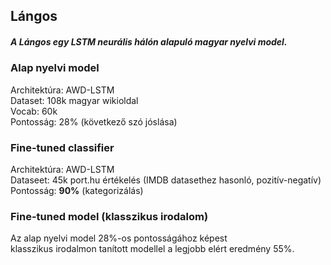 ## Lángos

##### A Lángos egy LSTM neurális hálón alapuló magyar nyelvi model.

### Alap nyelvi model

Architektúra: AWD-LSTM  
Dataset: 108k magyar wikioldal  
Vocab: 60k  
Pontosság: 28% (következő szó jóslása)  

### Fine-tuned classifier

Architektúra: AWD-LSTM  
Dataseet: 45k port.hu értékelés (IMDB datasethez hasonló, pozitív-negatív)  
Pontosság: **90%** (kategorizálás)  

### Fine-tuned model (klasszikus irodalom)
  
Az alap nyelvi model 28%-os pontosságához képest  
klasszikus irodalmon tanított modellel a legjobb elért eredmény 55%.  
